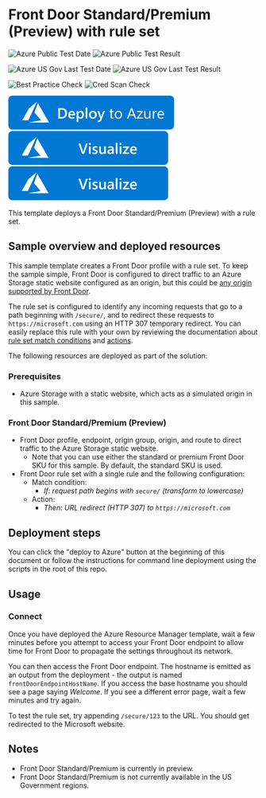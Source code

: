 # Front Door Standard/Premium (Preview) with rule set

![Azure Public Test Date](https://azurequickstartsservice.blob.core.windows.net/badges/201-front-door-standard-premium-rule-set/PublicLastTestDate.svg)
![Azure Public Test Result](https://azurequickstartsservice.blob.core.windows.net/badges/201-front-door-standard-premium-rule-set/PublicDeployment.svg)

![Azure US Gov Last Test Date](https://azurequickstartsservice.blob.core.windows.net/badges/201-front-door-standard-premium-rule-set/FairfaxLastTestDate.svg)
![Azure US Gov Last Test Result](https://azurequickstartsservice.blob.core.windows.net/badges/201-front-door-standard-premium-rule-set/FairfaxDeployment.svg)

![Best Practice Check](https://azurequickstartsservice.blob.core.windows.net/badges/201-front-door-standard-premium-rule-set/BestPracticeResult.svg)
![Cred Scan Check](https://azurequickstartsservice.blob.core.windows.net/badges/201-front-door-standard-premium-rule-set/CredScanResult.svg)

[![Deploy To Azure](https://raw.githubusercontent.com/Azure/azure-quickstart-templates/master/1-CONTRIBUTION-GUIDE/images/deploytoazure.svg?sanitize=true)](https://portal.azure.com/#create/Microsoft.Template/uri/https%3A%2F%2Fraw.githubusercontent.com%2FAzure%2Fazure-quickstart-templates%2Fmaster%2F201-front-door-standard-premium-rule-set%2Fazuredeploy.json)  [![Visualize](https://raw.githubusercontent.com/Azure/azure-quickstart-templates/master/1-CONTRIBUTION-GUIDE/images/visualizebutton.svg?sanitize=true)](http://armviz.io/#/?load=https%3A%2F%2Fraw.githubusercontent.com%2FAzure%2Fazure-quickstart-templates%2Fmaster%2F201-front-door-standard-premium-rule-set%2Fazuredeploy.json)
[![Visualize](https://raw.githubusercontent.com/Azure/azure-quickstart-templates/master/1-CONTRIBUTION-GUIDE/images/visualizebutton.svg?sanitize=true)](http://armviz.io/#/?load=https%3A%2F%2Fraw.githubusercontent.com%2FAzure%2Fazure-quickstart-templates%2Fmaster%2F201-front-door-standard-premium-rule-set%2Fazuredeploy.json)

This template deploys a Front Door Standard/Premium (Preview) with a rule set.

## Sample overview and deployed resources

This sample template creates a Front Door profile with a rule set. To keep the sample simple, Front Door is configured to direct traffic to an Azure Storage static website configured as an origin, but this could be [any origin supported by Front Door](https://docs.microsoft.com/azure/frontdoor/standard-premium/concept-origin).

The rule set is configured to identify any incoming requests that go to a path beginning with `/secure/`, and to redirect these requests to `https://microsoft.com` using an HTTP 307 temporary redirect. You can easily replace this rule with your own by reviewing the documentation about [rule set match conditions](https://docs.microsoft.com/azure/frontdoor/standard-premium/concept-rule-set-match-conditions) and [actions](https://docs.microsoft.com/azure/frontdoor/standard-premium/concept-rule-set-actions).

The following resources are deployed as part of the solution:

### Prerequisites
- Azure Storage with a static website, which acts as a simulated origin in this sample.

### Front Door Standard/Premium (Preview)
- Front Door profile, endpoint, origin group, origin, and route to direct traffic to the Azure Storage static website.
  - Note that you can use either the standard or premium Front Door SKU for this sample. By default, the standard SKU is used.
- Front Door rule set with a single rule and the following configuration:
  - Match condition:
    - _If: request path begins with `secure/` (transform to lowercase)_
  - Action:
    - _Then: URL redirect (HTTP 307) to `https://microsoft.com`_

## Deployment steps

You can click the "deploy to Azure" button at the beginning of this document or follow the instructions for command line deployment using the scripts in the root of this repo.

## Usage

### Connect

Once you have deployed the Azure Resource Manager template, wait a few minutes before you attempt to access your Front Door endpoint to allow time for Front Door to propagate the settings throughout its network.

You can then access the Front Door endpoint. The hostname is emitted as an output from the deployment - the output is named `frontDoorEndpointHostName`. If you access the base hostname you should see a page saying _Welcome_. If you see a different error page, wait a few minutes and try again.

To test the rule set, try appending `/secure/123` to the URL. You should get redirected to the Microsoft website.

## Notes

- Front Door Standard/Premium is currently in preview.
- Front Door Standard/Premium is not currently available in the US Government regions.
